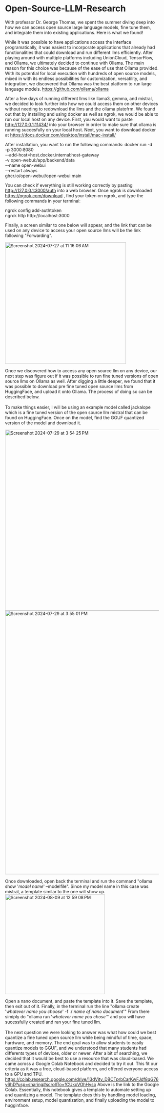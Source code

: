 # Open-Source-LLM-Research
With professor Dr. George Thomas, we spent the summer diving deep into how we can access open source large language models, fine tune them, and integrate them into existing applications. Here is what we found!

While it was possible to have applications access the interface programatically, it was easiest to incorporate applications that already had functionalities that could download and run different llms efficiently. After playing around with multiple platforms including UnionCloud, TensorFlow, and Ollama, we ultimately decided to continue with Ollama. The main reason for this choice was because of the ease of use that Ollama provided. With its potential for local execution with hundreds of open source models, mixed in with its endless possibilities for customization, versatility, and integration, we discovered that Ollama was the best platform to run large language models. 
https://github.com/ollama/ollama 

After a few days of running different llms like llama3, gemma, and mistral, we decided to look further into how we could access them on other devices without needing to redownload the llms and the ollama platofrm. We found out that by installing and using docker as well as ngrok, we would be able to run our local host on any device. First, you would want to paste http://127.0.0.1:11434/ into your browser in order to make sure that ollama is running succesfully on your local host. Next, you want to download docker at https://docs.docker.com/desktop/install/mac-install/ 

After installation, you want to run the following commands:
docker run -d \
-p 3000:8080 \
--add-host=host.docker.internal:host-gateway \
-v open-webui:/app/backend/data \
--name open-webui \
--restart always \
ghcr.io/open-webui/open-webui:main 

You can check if everything is still working correctly by pasting http://127.0.0.1:3000/auth into a web browser. Once ngrok is downloaded https://ngrok.com/download , find your token on ngrok, and type the following commands in your terminal:

ngrok config add-authtoken <TOKEN> \
ngrok http http://localhost:3000

Finally, a screen similar to one below will appear, and the link that can be used on any device to access your open source llms will be the link following "Forwarding".

<img width="396" alt="Screenshot 2024-07-27 at 11 16 06 AM" src="https://github.com/user-attachments/assets/f7ef78f3-21ce-4355-aef1-72d272792a68">


Once we discovered how to access any open source llm on any device, our next step was figure out if it was possible to run fine tuned versions of open source llms on Ollama as well. After digging a little deeper, we found that it was possible to download pre fine tuned open source llms from HuggingFace, and upload it onto Ollama. The process of doing so can be described below. \
\
To make things easier, I will be using an example model called jackalope which is a fine tuned version of the open source llm mistral that can be found on HuggingFace. Once on the model, find the GGUF quantized version of the model and download it. 

<img width="589" alt="Screenshot 2024-07-29 at 3 54 25 PM" src="https://github.com/user-attachments/assets/02e5de65-e75f-41f5-ae8e-3cd214c2c3b4"> <img width="861" alt="Screenshot 2024-07-29 at 3 55 01 PM" src="https://github.com/user-attachments/assets/3fe48963-ba15-41d8-9083-12caf59360ac">

Once downloaded, open back the terminal and run the command "ollama show '*model name*' –modelfile". Since my model name in this case was mistral, a template similar to the one will show up. 
\
<img width="326" alt="Screenshot 2024-08-09 at 12 59 08 PM" src="https://github.com/user-attachments/assets/5010708d-0325-47e8-ae7b-266db2affa69">

Open a nano document, and paste the template into it. Save the template, then exit out of it. Finally, in the terminal run the line "ollama create '*whatever name you choose*' -f ./'*name of nano document*'"
From there simiply do "ollama run '*whatever name you chose*'" and you will have sucessfully created and ran your fine tuned llm. 
\
\
The next question we were looking to answer was what how could we best quantize a fine tuned open source llm while being mindful of time, space, hardware, and memory. The end goal was to allow students to easily quantize models to GGUF, and we understood that many students had differents types of devices, older or newer. After a bit of searching, we decided that it would be best to use a resource that was cloud-based. We came across a Google Colab Notebook and decided to try it out. This fit our criteria as it was a free, cloud-based platform, and offered everyone access to a GPU and TPU. 
https://colab.research.google.com/drive/13dVitv_DBCTprbCarKwFJdf8qG76y6hD?usp=sharing#scrollTo=fCUkxVOhHyso 
Above is the link to the Google Colab. Essentially, this notebook gives a template to automate setting up and quantizing a model. The template does this by handling model loading, environment setup, model quantization, and finally uploading the model to hugginface.


